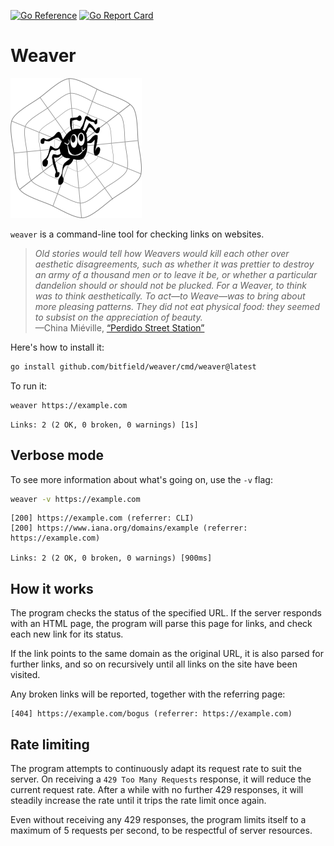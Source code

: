 [![Go Reference](https://pkg.go.dev/badge/github.com/bitfield/weaver.svg)](https://pkg.go.dev/github.com/bitfield/weaver)
[![Go Report Card](https://goreportcard.com/badge/github.com/bitfield/weaver)](https://goreportcard.com/report/github.com/bitfield/weaver)

# Weaver

![Weaver logo](weaver.png)

`weaver` is a command-line tool for checking links on websites.

> *Old stories would tell how Weavers would kill each other over aesthetic disagreements, such as whether it was prettier to destroy an army of a thousand men or to leave it be, or whether a particular dandelion should or should not be plucked. For a Weaver, to think was to think aesthetically. To act—to Weave—was to bring about more pleasing patterns. They did not eat physical food: they seemed to subsist on the appreciation of beauty.*\
—China Miéville, [“Perdido Street Station”](https://amzn.to/4603LLS)


Here's how to install it:

```sh
go install github.com/bitfield/weaver/cmd/weaver@latest
```

To run it:

```sh
weaver https://example.com
```
```
Links: 2 (2 OK, 0 broken, 0 warnings) [1s]
```

## Verbose mode

To see more information about what's going on, use the `-v` flag:

```sh
weaver -v https://example.com
```
```
[200] https://example.com (referrer: CLI)
[200] https://www.iana.org/domains/example (referrer: https://example.com)

Links: 2 (2 OK, 0 broken, 0 warnings) [900ms]
```

## How it works

The program checks the status of the specified URL. If the server responds with an HTML page, the program will parse this page for links, and check each new link for its status.

If the link points to the same domain as the original URL, it is also parsed for further links, and so on recursively until all links on the site have been visited.

Any broken links will be reported, together with the referring page:

```
[404] https://example.com/bogus (referrer: https://example.com)
```

## Rate limiting

The program attempts to continuously adapt its request rate to suit the server. On receiving a `429 Too Many Requests` response, it will reduce the current request rate. After a while with no further 429 responses, it will steadily increase the rate until it trips the rate limit once again.

Even without receiving any 429 responses, the program limits itself to a maximum of 5 requests per second, to be respectful of server resources.

